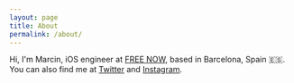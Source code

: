 ```yaml
---
layout: page
title: About
permalink: /about/
---
```


Hi, I'm Marcin, iOS engineer at [FREE NOW](https://free-now.com/), based in Barcelona, Spain 🇪🇸. You can also find me at [Twitter](https://twitter.com/marcin_religa) and [Instagram](https://www.instagram.com/marcin_r_/).
